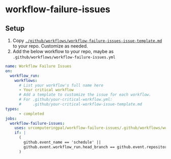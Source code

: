 # workflow-failure-issues

## Setup

1. Copy [`./github/workflows/workflow-failure-issues-issue-template.md`](./github/workflows/workflow-failure-issues-issue-template.md) to your repo. Customize as needed.
1. Add the below workflow to your repo, maybe as `.github/workflows/workflow-failure-issues.yml`

```yaml
name: Workflow Failure Issues
on:
  workflow_run:
    workflows:
      # List your workflow's full name here
      - Your critical workflow
      # Add a template to customize the issue for each workflow.
      # For .github/your-critical-workflow.yml:
      #     .github/your-critical-workflow-issue-template.md
types:
      - completed
jobs:
  workflow-failure-issues:
    uses: urcomputeringpal/workflow-failure-issues/.github/workflows/workflow-failure-issues.yml@main
    if: |
      (
        github.event_name == 'schedule' ||
        github.event.workflow_run.head_branch == github.event.repository.default_branch
      )
```

